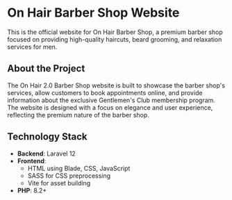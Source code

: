 # On Hair Barber Shop Website

This is the official website for On Hair Barber Shop, a premium barber shop focused on providing high-quality haircuts, beard grooming, and relaxation services for men.

## About the Project

The On Hair 2.0 Barber Shop website is built to showcase the barber shop's services, allow customers to book appointments online, and provide information about the exclusive Gentlemen's Club membership program. The website is designed with a focus on elegance and user experience, reflecting the premium nature of the barber shop.

## Technology Stack

- **Backend**: Laravel 12
- **Frontend**: 
  - HTML using Blade, CSS, JavaScript
  - SASS for CSS preprocessing
  - Vite for asset building
- **PHP**: 8.2+
